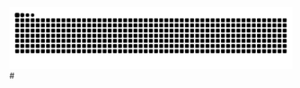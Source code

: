 <img src="https://raw.githubusercontent.com/AbuProgrammiy/AbuProgrammiy/output/snake.svg" alt="Snake animation" />
#
